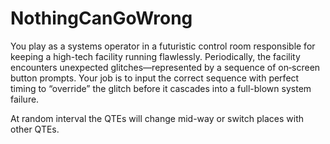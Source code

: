 # NothingCanGoWrong

You play as a systems operator in a futuristic control room responsible for keeping a high-tech facility running flawlessly. Periodically, the facility encounters unexpected glitches—represented by a sequence of on‐screen button prompts. Your job is to input the correct sequence with perfect timing to “override” the glitch before it cascades into a full-blown system failure.

At random interval the QTEs will change mid-way or switch places with other QTEs.
